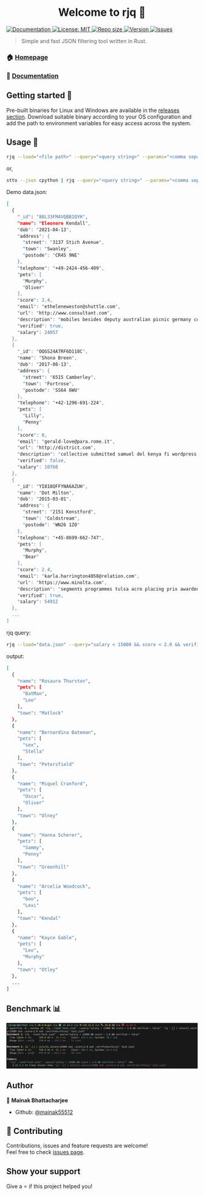 <h1 align="center">Welcome to rjq 👋</h1>
<p>
  <a href="https://mainak55512.github.io/rjq/" target="_blank">
    <img alt="Documentation" src="https://img.shields.io/badge/documentation-yes-brightgreen.svg" />
  </a>
  <a href="#" target="_blank">
    <img alt="License: MIT" src="https://img.shields.io/badge/License-MIT-yellow.svg" />
  </a>
  <a href="#" target="_blank">
    <img alt="Repo size" src="https://img.shields.io/github/repo-size/mainak55512/rjq" />
  </a>
  <a href="#" target="_blank">
    <img alt="Version" src="https://img.shields.io/github/v/tag/mainak55512/rjq" />
  </a>
  <a href="#" target="_blank">
    <img alt="Issues" src="https://img.shields.io/github/issues/mainak55512/rjq" />
  </a>
</p>

> Simple and fast JSON filtering tool written in Rust.

### 🏠 [Homepage](https://github.com/mainak55512/rjq)

### 📄 [Documentation](https://mainak55512.github.io/rjq/)

## Getting started 🚴

Pre-built binaries for Linux and Windows are available in the [releases section](https://github.com/mainak55512/rjq/releases).
Download suitable binary according to your OS configuration and add the path to environment variables for easy access across the system.

## Usage 🔧

```sh
rjq --load="<file path>" --query="<query string>" --params="<comma separated parameter names>"
```
or,

```sh
stto --json cpython | rjq --query="<query string>" --params="<comma separated parameter names>"
```

Demo data.json:

```sh
[
  {
    "_id": "88L33FM4VQBB1QYH",
    "name": "Eleonore Kendall",
    "dob": "2021-04-13",
    "address": {
      "street": "3137 Stich Avenue",
      "town": "Swanley",
      "postode": "CR45 9NE"
    },
    "telephone": "+49-2424-456-409",
    "pets": [
      "Murphy",
      "Oliver"
    ],
    "score": 2.4,
    "email": "etheleneweston@shuttle.com",
    "url": "http://www.consultant.com",
    "description": "mobiles besides deputy australian picnic germany collectables gmc necessity both webcams testing set continuity bread candle drivers p icon alone",
    "verified": true,
    "salary": 24057
  },
  {
    "_id": "OQGS24A7RF6D118C",
    "name": "Shona Breen",
    "dob": "2017-08-13",
    "address": {
      "street": "6515 Camberley",
      "town": "Fortrose",
      "postode": "SS64 6WU"
    },
    "telephone": "+42-1296-691-224",
    "pets": [
      "Lilly",
      "Penny"
    ],
    "score": 8,
    "email": "gerald-love@para.rome.it",
    "url": "http://district.com",
    "description": "collective submitted samuel del kenya fi wordpress etc worked realize enzyme ethernet assured championships preferred examples virtual bluetooth urw trust",
    "verified": false,
    "salary": 10760
  },
  {
    "_id": "YI818QFFYNA6AZUH",
    "name": "Dot Milton",
    "dob": "2015-03-01",
    "address": {
      "street": "2151 Kenstford",
      "town": "Coldstream",
      "postode": "WN26 1ZO"
    },
    "telephone": "+45-8699-662-747",
    "pets": [
      "Murphy",
      "Bear"
    ],
    "score": 2.4,
    "email": "karla.harrington4058@relation.com",
    "url": "https://www.minolta.com",
    "description": "segments programmes tulsa acre placing prix awarded senators main trim played italiano difficulties cab customers granny document pf exceptions attractions",
    "verified": true,
    "salary": 54912
  },
  ...
]
```

rjq query:

```sh
rjq --load="data.json" --query="salary < 15000 && score < 2.0 && verified = false" --params="name, address.town, pets"
```

output:

```sh
[
  {
    "name": "Rosaura Thurston",
    "pets": [
      "BatMan",
      "Leo"
    ],
    "town": "Matlock"
  },
  {
    "name": "Bernardina Bateman",
    "pets": [
      "sox",
      "Stella"
    ],
    "town": "Petersfield"
  },
  {
    "name": "Miquel Cranford",
    "pets": [
      "Oscar",
      "Oliver"
    ],
    "town": "Olney"
  },
  {
    "name": "Hanna Scherer",
    "pets": [
      "Sammy",
      "Penny"
    ],
    "town": "Greenhill"
  },
  {
    "name": "Arcelia Woodcock",
    "pets": [
      "boo",
      "Lexi"
    ],
    "town": "Kendal"
  },
  {
    "name": "Kayce Gable",
    "pets": [
      "Leo",
      "Murphy"
    ],
    "town": "Otley"
  },
  ...
]
```

## Benchmark 📊

![benchmark](./media/rjq_benchmark.png)

## Author

👤 **Mainak Bhattacharjee**

* Github: [@mainak55512](https://github.com/mainak55512)

## 🤝 Contributing

Contributions, issues and feature requests are welcome!<br />Feel free to check [issues page](https://github.com/mainak55512/rjq/issues). 

## Show your support

Give a ⭐️ if this project helped you!
